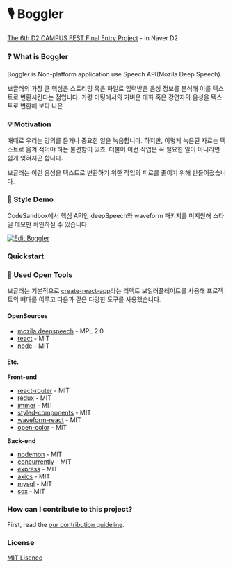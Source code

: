 # 🎙 Boggler

[The 6th D2 CAMPUS FEST Final Entry Project](https://github.com/D2CampusFest/6th) - in Naver D2

### ❓ What is Boggler

Boggler is Non-platform application use Speech API(Mozila Deep Speech).

보글러의 가장 큰 핵심은 스트리밍 혹은 파일로 입력받은 음성 정보를 분석해 이를 텍스트로 변환시킨다는 점입니다. 가령 미팅에서의 가벼운 대화 혹은 강연자의 음성을 텍스트로 변환해 보다 나은

### 💡 Motivation

때때로 우리는 강의를 듣거나 중요한 일을 녹음합니다. 하지만, 이렇게 녹음된 자료는 텍스트로 옮겨 적어야 하는 불편함이 있죠. 더불어 이런 작업은 꼭 필요한 일이 아니라면 쉽게 잊혀지곤 합니다.

보글러는 이런 음성을 텍스트로 변환하기 위한 작업의 피로를 줄이기 위해 만들어졌습니다.

### 💅 Style Demo

CodeSandbox에서 핵심 API인 deepSpeech와 waveform 패키지를 미지원해 스타일 데모만 확인하실 수 있습니다.

[![Edit Boggler](https://codesandbox.io/static/img/play-codesandbox.svg)](https://codesandbox.io/s/6n2orxr5yz)

### Quickstart

### 🔧 Used Open Tools

보글러는 기본적으로 [create-react-app](https://github.com/facebook/create-react-app)라는 리액트 보일러플레이트를 사용해 프로젝트의 뼈대를 이루고 다음과 같은 다양한 도구를 사용했습니다.

#### OpenSources

- [mozila deepspeech](https://github.com/mozilla/DeepSpeech) - MPL 2.0
- [react](https://github.com/facebook/react) - MIT
- [node](https://github.com/nodejs/node) - MIT

#### Etc.

**Front-end**

- [react-router](https://github.com/ReactTraining/react-router) - MIT
- [redux](https://github.com/reduxjs/redux) - MIT
- [immer](https://github.com/mweststrate/immer) - MIT
- [styled-components](https://github.com/styled-components/styled-components) - MIT
- [waveform-react](https://github.com/ruebel/waveform-react) - MIT
- [open-color](https://github.com/yeun/open-color) - MIT

**Back-end**

- [nodemon](https://github.com/remy/nodemon) - MIT
- [concurrently](https://github.com/kimmobrunfeldt/concurrently) - MIT
- [express](https://github.com/expressjs/express) - MIT
- [axios](https://github.com/axios/axios) - MIT
- [mysql](https://github.com/mysqljs/mysql) - MIT
- [sox](http://sox.sourceforge.net/) - MIT

### How can I contribute to this project?

First, read the [our contribution guideline](/CONTRIBUTING.md).

### License

[MIT Lisence](/LICENSE)
